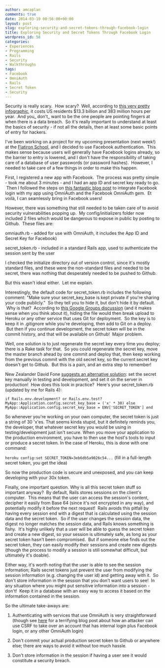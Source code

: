 ```yaml
---
author: amcaplan
comments: true
date: 2014-03-19 00:56:00+00:00
layout: post
slug: exploring-security-and-secret-tokens-through-facebook-login
title: Exploring Security and Secret Tokens Through Facebook Login
wordpress_id: 58
categories:
- Experiences
- Programming
- Rails
- Security
- Walkthroughs
tags:
- Facebook
- OmniAuth
- Rails
- Secret Token
- Security
---
```


Security is really scary.  How scary?  Well, according to [this very pretty infographic](http://www.erieinsurance.com/identitytheft/), it costs US residents $13.3 billion and 383 million hours per year.  And you_ don't_ want to be the one people are pointing fingers at when there is a data breach.  So it's really important to understand at least the basics of security - if not all the details, then at least some basic points of entry for hackers.

I've been working on a project for my upcoming presentation (next week!) at the [Flatiron School](http://flatironschool.com), and I decided to use Facebook authentication.  This makes sense because users will generally have Facebook logins already, so the barrier to entry is lowered, and I don't have the responsibility of taking care of a database of user passwords (or password hashes).  However, I needed to take care of a few things in order to make this happen.

First, I registered a new app with Facebook.  The process was pretty simple - took me about 3 minutes - and I had an app ID and secret key ready to go.  Then I followed the steps on [this fantastic blog post](https://coderwall.com/p/bsfitw) to integrate Facebook login with my app using OmniAuth and the Facebook OmniAuth gem.  Et voilà, I can seamlessly bring in Facebook users!

However, there was something that still needed to be taken care of to avoid security vulnerabilities popping up.  My config/initializers folder now included 2 files which would be dangerous to expose in public by posting to Github.  These files are:

omniauth.rb - added for use with OmniAuth, it includes the App ID and Secret Key for Facebook)

secret_token.rb - included in a standard Rails app, used to authenticate the session sent by the user

I checked the initialize directory out of version control, since it's mostly standard files, and these were the non-standard files and needed to be secret, there was nothing that desperately needed to be pushed to Github.

But this wasn't ideal either.  Let me explain.

Interestingly, the default code for secret_token.rb includes the following comment: "Make sure your secret_key_base is kept private if you're sharing your code publicly."  So they tell you to hide it, but don't hide it by default.  Why is that?  According to [this Google Groups discussion](https://groups.google.com/forum/#!topic/rubyonrails-core/N2EFnf6X_i4) (and it makes sense when you think about it), hiding the file would then break upload to Heroku or any other service that uses Git for deployment.  So the key is to keep it in .gitignore while you're developing, then add to Git on a deploy.  But then if you continue development, the secret token will be in the commit history, and that will be available on Github!  Major problem.

Well, one solution is to just regenerate the secret key every time you deploy; there is a Rake task for that.  So you could regenerate the secret key, move the master branch ahead by one commit and deploy that, then keep working from the previous commit with the old secret key, so the current secret key doesn't get to Github.  But this is a pain, and an extra step to remember!

New Zealander David Fone [suggests an alternative solution](http://daniel.fone.net.nz/blog/2013/05/20/a-better-way-to-manage-the-rails-secret-token/#comment-902646816): set the secret key manually in testing and development, and set it on the server in production!  How does this look in practice?  Here's your secret_token.rb (updated by me for Rails 4):

`if Rails.env.development? or Rails.env.test?
MyApp::Application.config.secret_key_base = ('x' * 30)
else
MyApp::Application.config.secret_key_base = ENV['SECRET_TOKEN']
end`

So whenever you're working on your own computer, the secret token is just a string of 30 'x'es. That seems kinda stupid, but it definitely reminds you, the developer, that whatever secret key you would be using in testing/development just isn't secure. When you move your application to the production environment, you have to then use the host's tools to input or produce a secret token. In the case of Heroku, this is done with one command:

`heroku config:set SECRET_TOKEN=3eb6db5a9026c54...` (fill in a full-length secret token, you get the idea)

So now the production code is secure and unexposed, and you can keep developing with your 30x token.

Finally, one important question. Why is all this secret token stuff so important anyway?  By default, Rails stores sessions on the client's computer.  This means that the user can access the session's content, decipher it easily from Base 64 (since it's not encrypted in any way), and potentially modify it before the next request!  Rails avoids this pitfall by having every session end with a digest that is calculated using the session data and the secret token.  So if the user changes the session data, the digest no longer matches the session data, and Rails knows something is fishy.  It's highly unlikely that a user will be able to guess the secret token and create a new digest, so your session is ultimately safe, as long as your secret token hasn't been compromised.  But if someone else finds out the secret token, they can easily modify their sessions and create new digests (though the process to modify a session is still somewhat difficult, but ultimately it's doable).

Either way, it's worth noting that the user is able to see the session information; Rails secret tokens just prevent the user from modifying the session information (e.g. changing the user id) and getting away with it.  So don't store information in the session that you don't want users to see!  In any situation where you might put sensitive information into a session - don't!  Keep it in a database with an easy way to access it based on the information contained in the session.

So the ultimate take-aways are:

1) Authenticating with services that use OmniAuth is very straightforward (though see [here](http://webstersprodigy.net/2013/05/09/common-oauth-issue-you-can-use-to-take-over-accounts/) for a terrifying blog post about how an attacker can use CSRF to take over an account that has internal login plus Facebook login, or any other OmniAuth login)

2) Don't commit your actual production secret token to Github or anywhere else; there are ways to avoid it without too much hassle.

3) Don't store information in the session if having a user see it would constitute a security breach.

